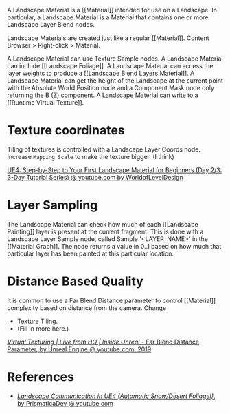 A Landscape Material is a [[Material]] intended for use on a Landscape.
In particular, a Landscape Material is a Material that contains one or more Landscape Layer Blend nodes.

Landscape Materials are created just like a regular [[Material]].
Content Browser > Right-click > Material.

A Landscape Material can use Texture Sample nodes.
A Landscape Material can include [[Landscape Foliage]].
A Landscape Material can access the layer weights to produce a [[Landscape Blend Layers Material]].
A Landscape Material can get the height of the Landscape at the current point with the Absolute World Position node and a Component Mask node only returning the B (Z) component.
A Landscape Material can write to a [[Runtime Virtual Texture]].


# Texture coordinates
Tiling of textures is controlled with a Landscape Layer Coords node.
Increase `Mapping Scale` to make the texture bigger. (I think)

[UE4: Step-by-Step to Your First Landscape Material for Beginners (Day 2/3: 3-Day Tutorial Series) @ youtube.com by WorldofLevelDesign](https://www.youtube.com/watch?v=cWOlIvq0Etg)


# Layer Sampling

The Landscape Material can check how much of each [[Landscape Painting]] layer is present at the current fragment.
This is done with a  Landscape Layer Sample node, called Sample '<LAYER`_`NAME>' in the [[Material Graph]].
The node returns a value in 0..1 based on how much that particular layer has been painted at this particular location.



# Distance Based Quality

It is common to use a Far Blend Distance parameter to control [[Material]] complexity based on distance from the camera.
Change
- Texture Tiling.
- (Fill in more here.)

[_Virtual Texturing | Live from HQ | Inside Unreal_ - Far Blend Distance Parameter, by Unreal Engine @ youtube.com. 2019](https://youtu.be/fhoZ2qMAfa4?t=1927)

# References

- [_Landscape Communication in UE4 (Automatic Snow/Desert Foliage!)_, by PrismaticaDev @ youtube.com](https://www.youtube.com/watch?v=rW4zCzuGZvs)

